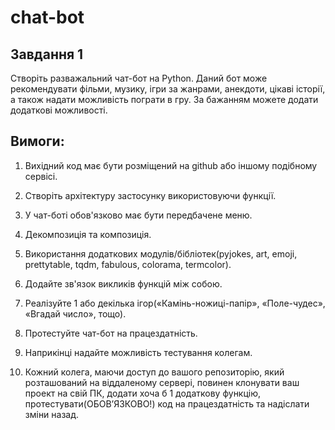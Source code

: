 # chat-bot

## Завдання 1

Створіть разважальний чат-бот на Python. Даний бот може рекомендувати фільми, музику, ігри за жанрами, анекдоти, цікаві історії, а також надати можливість пограти в гру. За бажанням можете додати додаткові можливості.

## Вимоги:

1. Вихідний код має бути розміщений на github або іншому подібному сервісі.

2. Створіть архітектуру застосунку використовуючи функції.

3. У чат-боті обов'язково має бути передбачене меню.

4. Декомпозиція та композиція.

5. Використання додаткових модулів/бібліотек(pyjokes, art, emoji, prettytable, tqdm, fabulous, colorama, termcolor).

6. Додайте зв'язок викликів функцій між собою.

7. Реалізуйте 1 або декілька ігор(«Камінь-ножиці-папір», «Поле-чудес», «Вгадай число», тощо).

8. Протестуйте чат-бот на працездатність.

9. Наприкінці надайте можливість тестування колегам.

10. Кожний колега, маючи доступ до вашого репозиторію, який розташований на віддаленому сервері, повинен клонувати ваш проект на свій ПК, додати хоча б 1 додаткову функцію, протестувати(ОБОВ’ЯЗКОВО!) код на працездатність та надіслати зміни назад.
